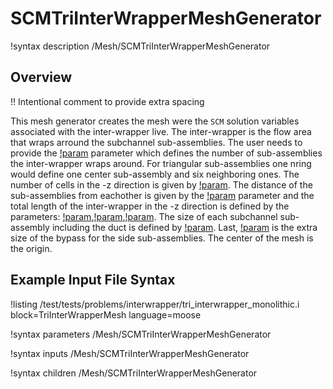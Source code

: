 # SCMTriInterWrapperMeshGenerator

!syntax description /Mesh/SCMTriInterWrapperMeshGenerator

## Overview

!! Intentional comment to provide extra spacing

This mesh generator creates the mesh were the `SCM` solution variables associated with the inter-wrapper live. The inter-wrapper is the flow area that wraps arround the subchannel sub-assemblies.
The user needs to provide the [!param](/Mesh/SCMTriInterWrapperMeshGenerator/nrings) parameter which defines the number of sub-assemblies the inter-wrapper wraps around. For triangular sub-assemblies one nring would define one center sub-assembly and six neighboring ones. The number of cells in the -z direction is given by [!param](/Mesh/SCMTriInterWrapperMeshGenerator/n_cells). The distance of the sub-assemblies from eachother is
given by the [!param](/Mesh/SCMTriInterWrapperMeshGenerator/assembly_pitch) parameter and the total length of the inter-wrapper in the -z direction is defined by the parameters:
[!param](/Mesh/SCMTriInterWrapperMeshGenerator/heated_length),[!param](/Mesh/SCMTriInterWrapperMeshGenerator/unheated_length_entry),[!param](/Mesh/SCMTriInterWrapperMeshGenerator/unheated_length_entry).
The size of each subchannel sub-assembly including the duct is defined by [!param](/Mesh/SCMTriInterWrapperMeshGenerator/flat_to_flat). Last, [!param](/Mesh/SCMTriInterWrapperMeshGenerator/side_bypass) is the extra size of the bypass for the side sub-assemblies. The center of the mesh is the origin.

## Example Input File Syntax

!listing /test/tests/problems/interwrapper/tri_interwrapper_monolithic.i block=TriInterWrapperMesh language=moose

!syntax parameters /Mesh/SCMTriInterWrapperMeshGenerator

!syntax inputs /Mesh/SCMTriInterWrapperMeshGenerator

!syntax children /Mesh/SCMTriInterWrapperMeshGenerator
